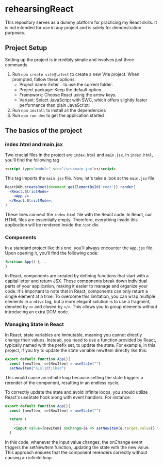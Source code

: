 # rehearsingReact
This repository serves as a dummy platform for practicing my React skills. It is not intended for use in any project and is solely for demonstration purposes.

## Project Setup
Setting up the project is incredibly simple and involves just three commands.

1. Run `npm create vite@latest` to create a new Vite project. When prompted, follow these options:
   - Project name: Enter `.` to use the current folder.
   - Project package: Keep the default option.
   - Framework: Choose React using the arrow keys.
   - Variant: Select JavaScript with SWC, which offers slightly faster performance than plain JavaScript.
2. Run `npm install` to install all the dependencies 
3. Run `npm run dev` to get the application started

## The basics of the project
### index.html and main.jsx
Two crucial files in the project are `index.html` and `main.jsx`. In `index.html`, you'll find the following tag 

```html
<script type="module" src="/src/main.jsx"></script>
```

This tag imports the `main.jsx` file. Now, let's take a look at the `main.jsx` file:

```jsx
ReactDOM.createRoot(document.getElementById('root')).render(
  <React.StrictMode>
    <App />
  </React.StrictMode>,
)
```
These lines connect the `index.html` file with the React code. In React, our HTML files are essentially empty. Therefore, everything inside this application will be rendered inside the `root` div. 

### Components
In a standard project like this one, you'll always encounter the `App.jsx` file. Upon opening it, you'll find the following code: 
```jsx
function App() {...
}
```
In React, components are created by defining functions that start with a capital letter and return JSX. These components break down individual parts of your application, making it easier to manage and organize your code. It's important to note that in React, components can only return a single element at a time. To overcome this limitation, you can wrap multiple elements in a `<div>` tag, but a more elegant solution is to use a fragment, denoted by `<>` and closed by `</>`. This allows you to group elements without introducing an extra DOM node.

### Managing State in React
In React, state variables are immutable, meaning you cannot directly change their values. Instead, you need to use a function provided by React, typically named with the prefix set, to update the state. For example, in this project, if you try to update the state variable newItem directly like this:
```jsx
export default function App(){
  const [newItem, setNewItem] = useState("")
  setNewItem("a;sljdf;lksd")
```
This would cause an infinite loop because setting the state triggers a rerender of the component, resulting in an endless cycle.

To correctly update the state and avoid infinite loops, you should utilize React's useState hook along with event handlers. For instance:
```jsx
export default function App(){
  const [newItem, setNewItem] = useState("")

  return (
    ...
    <input value={newItem} onChange={e => setNewItem(e.target.value)} type="text" id="item"/>
  )
```
In this code, whenever the input value changes, the onChange event triggers the setNewItem function, updating the state with the new value. This approach ensures that the component rerenders correctly without causing an infinite loop.



